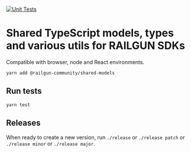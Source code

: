 [![Unit Tests](https://github.com/Railgun-Community/shared-models/actions/workflows/unit-tests.yml/badge.svg?branch=main)](https://github.com/Railgun-Community/shared-models/actions)

# Shared TypeScript models, types and various utils for RAILGUN SDKs

Compatible with browser, node and React environments.

`yarn add @railgun-community/shared-models`

## Run tests

`yarn test`

## Releases

When ready to create a new version, run `./release` or `./release patch` or `./release minor` or `./release major`.
